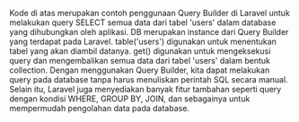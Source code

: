 Kode di atas merupakan contoh penggunaan Query Builder di Laravel untuk melakukan query SELECT semua data dari tabel 'users' dalam database yang dihubungkan oleh aplikasi.
DB merupakan instance dari Query Builder yang terdapat pada Laravel.
table('users') digunakan untuk menentukan tabel yang akan diambil datanya.
get() digunakan untuk mengeksekusi query dan mengembalikan semua data dari tabel 'users' dalam bentuk collection.
Dengan menggunakan Query Builder, kita dapat melakukan query pada database tanpa harus menuliskan perintah SQL secara manual. Selain itu, Laravel juga menyediakan banyak fitur tambahan seperti query dengan kondisi WHERE, GROUP BY, JOIN, dan sebagainya untuk mempermudah pengolahan data pada database.
